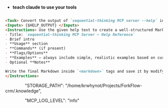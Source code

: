 - **teach claude to use your tools** 
```markdown

<Task> Convert the output of `sequential-thinking MCP server --help` into clear, concise project-relevant Markdown documentation and write it to `claude.md`. </Task>
<Inputs> {$HELP_OUTPUT} </Inputs>
<Instructions> Use the given help text to create a well-structured Markdown reference. Your documentation should include: 
- Title: `sequential-thinking MCP Server – Help Reference` 
- Brief intro 
- **Usage** section 
- **Commands** (if present) 
- **Flags/Options** 
- **Examples** — always include simple, realistic examples based on current project context 
- Optional **Notes**

Write the final Markdown inside `<markdown>` tags and save it by modifying `claude.md`.  
</Instructions>

```


                "STORAGE_PATH": "/home/krwhynot/Projects/ForkFlow-crm/.knowledge",

                "MCP_LOG_LEVEL": "info"